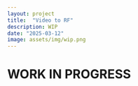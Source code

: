 ```yaml
---
layout: project
title:  "Video to RF"
description: WIP
date: "2025-03-12"
image: assets/img/wip.png
---
```

# WORK IN PROGRESS